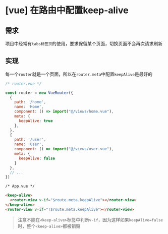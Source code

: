 
# [vue] 在路由中配置keep-alive

## 需求

项目中经常有`tabs标签页`的使用，要求保留某个页面，切换页面不会再次请求刷新

## 实现

每一个`router`就是一个页面，所以在`router.meta`中配置`keepAlive`是最好的

```js
/* router.vue */

const router = new VueRouter({
  {
    path: '/home',
    name: 'Home',
    component: () => import("@/views/home.vue"),
    meta: {
      keepAlive: true
    },
  },
  {
    path: '/user',
    name: 'User',
    component: () => import("@/views/user.vue"),
    meta: {
      keepAlive: false
    }
  },
  // ...  
})
```

```html
/* App.vue */

<keep-alive>
  <router-view v-if="$route.meta.keepAlive"></router-view>
</keep-alive>
<router-view v-if="!$route.meta.keepAlive"></router-view>
```

> 注意不能在`<keep-alive>`标签中判断`v-if`，因为这样如果`keepAlive=false`时，整个`<keep-alive>`都被销毁
